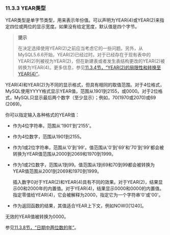 ### 11.3.3 YEAR类型

YEAR类型是单字节类型，用来表示年份值。可以声明为YEAR(4)或YEAR(2)来指定四位或两位的显示宽度。如果没有给定宽度，默认值是四个字节。

> **提示**
> 
> 在决定选择使用YEAR(2)之前应当考虑它的一些问题。另外，从MySQL5.6.6开始，YEAR(2)已经过时。对于已经存在于现有表中的YEAR(2)列被视为YEAR(2)，但在新建表或者发生表结构更改的YEAR(2)被转换为YEAR(4)。更多信息，参见[11.3.4节，“YEAR(2)的局限性和转换至YEAR(4)”](./11.3.4_YEAR2_Limitations_and_Migrating_to_YEAR4.md)。

YEAR(4)和YEAR(2)为不同的显示格式，但具有相同的取值范围。对于4位格式，MySQL使用YYYY格式显示YEAR值，范围从1901到2155，或0000。对于2位格式，MySQL只显示最后两个数字（至少显示）；例如，70(1970或2070)或69
(2069)。

你可以指定输入各种格式的YEAR值：

* 作为4位字符串，范围从'1901'到'2155'。

* 作为4位数字，范围从1901到2155。

* 作为1或2位字符串，范围从'0'到'99'。值范围从'0'到'69'和'70'到'99'都会被转换为YEAR值范围从2000到2069和1970到1999。

* 作为1或2位数字，范围从1到99。值范围从1到69和70到99都会被转换为YEAR值范围从2001到2069和1970到1999。

    插入数字0对于YEAR(2)和YEAR(4)具有不同的效果。对于YEAR(2)，结果显示00和2000年的内置值。对于YEAR(4)，结果显示0000和0000的内置值。指定零值给YEAR(4)，它会被解释为2000，指定它为一个字符串'0'或'00'。

* 作为返回函数的结果，其值适合YEAR上下文，例如NOW()[1240]。

无效的YEAR值被转换为0000。

参见[11.3.8节，“日期中两位数的年”](./11.3.8_Two-Digit_Years_in_Dates.md)。